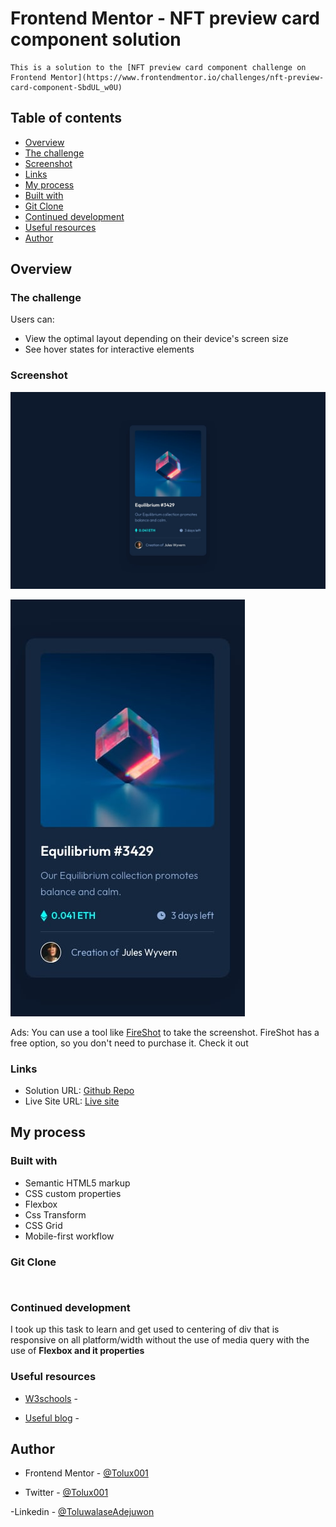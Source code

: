 # Frontend Mentor - NFT preview card component solution

    This is a solution to the [NFT preview card component challenge on Frontend Mentor](https://www.frontendmentor.io/challenges/nft-preview-card-component-SbdUL_w0U)

## Table of contents

  - [Overview](#overview)
  - [The challenge](#the-challenge)
  - [Screenshot](#screenshot)
  - [Links](#links)
  - [My process](#my-process)
  - [Built with](#built-with)
  - [Git Clone](#git-clone)
  - [Continued development](#continued-development)
  - [Useful resources](#useful-resources)
  - [Author](#author)

## Overview

### The challenge

Users can:

- View the optimal layout depending on their device's screen size
- See hover states for interactive elements

### Screenshot

![Desktop-state](design/desktop-design.jpg)

![mobile-state](design/mobile-design.jpg)

Ads: You can use a tool like [FireShot](https://getfireshot.com/) to take the screenshot. FireShot has a free option, so you don't need to purchase it. Check it out 

### Links

- Solution URL: [Github Repo](https://github.com/Tolux001/NFT-Preview-card-component-main)
- Live Site URL: [Live site](https://eth-card.netlify.app/)

## My process

### Built with

- Semantic HTML5 markup
- CSS custom properties
- Flexbox
- Css Transform 
- CSS Grid
- Mobile-first workflow

### Git Clone

```git clone

```

```git clone

```

### Continued development

I took up this task to learn and get used to centering of div that is responsive on all platform/width without the use of media query with the use of **Flexbox and it properties**

### Useful resources

- [W3schools](https://www.w3schools.com) - 

- [Useful blog](https://blog.hubspot.com) - 

## Author

- Frontend Mentor - [@Tolux001](https://www.frontendmentor.io/profile/Tolux001)

- Twitter         - [@Tolux001](https://www.twitter.com/tolux001)

-Linkedin         - [@ToluwalaseAdejuwon](https://www.linkedin.com/in/adejuwon-toluwalase-660580234)
